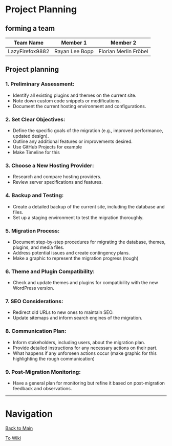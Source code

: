 # Project Planning

## forming a team
| Team Name       | Member 1       | Member 2              |
|-----------------|----------------|-----------------------|
| LazyFirefox9882 | Rayan Lee Bopp | Florian Merlin Fröbel |

## Project planning

### 1. Preliminary Assessment:
- Identify all existing plugins and themes on the current site.
- Note down custom code snippets or modifications.
- Document the current hosting environment and configurations.

### 2. Set Clear Objectives:
- Define the specific goals of the migration (e.g., improved performance, updated design).
- Outline any additional features or improvements desired.
- Use GitHub Projects for example
- Make Timeline for this

### 3. Choose a New Hosting Provider:
- Research and compare hosting providers.
- Review server specifications and features.

### 4. Backup and Testing:
- Create a detailed backup of the current site, including the database and files.
- Set up a staging environment to test the migration thoroughly.

### 5. Migration Process:
- Document step-by-step procedures for migrating the database, themes, plugins, and media files.
- Address potential issues and create contingency plans.
- Make a graphic to represent the migration progress (rough)

### 6. Theme and Plugin Compatibility:
- Check and update themes and plugins for compatibility with the new WordPress version.

### 7. SEO Considerations:
- Redirect old URLs to new ones to maintain SEO.
- Update sitemaps and inform search engines of the migration.

### 8. Communication Plan:
- Inform stakeholders, including users, about the migration plan.
- Provide detailed instructions for any necessary actions on their part.
- What happens if any unforseen actions occur (make graphic for this highlighting the rough communication)

### 9. Post-Migration Monitoring:
- Have a general plan for monitoring but refine it based on post-migration feedback and observations.

---

# Navigation

[Back to Main](../README.md)

[To Wiki](https://github.com/Campus-Castolo/m158/wiki/)
